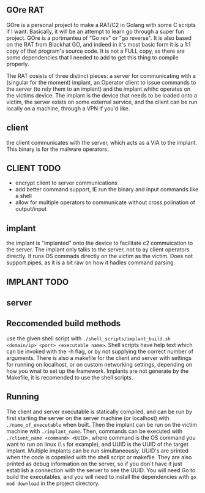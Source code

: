 ## GOre RAT
GOre is a personal project to make a RAT/C2 in Golang with some C scripts if I want. Basically, it will be an attempt to learn go through a super fun
project. GOre is a portmanteu of "Go rev" or "go reverse". It is also based on the RAT from Blackhat GO, and indeed in it's most basic form it is a 1:1 copy of that program's source code. It is not a FULL copy, as there
are some dependencies that I needed to add to get this thing to compile properly. 

The RAT cosists of three distinct pieces: a server for communicating with a (singular for the moment) implant, an Operator client to issue commands to the server (to rely them to an implant) and the implant whihc operates on the
victims device. The implant is the device that needs to be loaded onto a victim, the server exists on some external service, and the client can be run locally on a machine, through a VPN if you'd like.

## client
the client communicates with the server, which acts as a VIA to the implant. This binary is for the malware operators.
## CLIENT TODO
- encrypt client to server communications
- add better command support, IE run the binary and input commands like a shell
- allow for multiple operators to communicate without cross polination of output/input

## implant 
the implant is "implanted" onto the device to facilitate c2 commuication to the server. The implant only talks to the server, not to ay client operators directly. It runs OS commads directly on the victim as the victim. Does
not support pipes, as it is a bit raw on how it hadles command parsing.
## IMPLANT TODO

## server

## Reccomended build methods
use the given shell script with `./shell_scripts/implant_build.sh <domain/ip> <port> <executable name>`.
Shell scripts have help text which can be invoked with the -h flag, or by not supplying the correct number of arguments.
There is also a makefile for the client and server with settings for running on localhost, or on custom networking settings, depending on how you wnat to set up the framework. Implants are not generate by the Makefile, it is recomended to use the shell scripts.

## Running
The client and server executable is statically compiled, and can be run by first starting the server on the server machine (or localhost) with  `./name_of_executable` when built. Then the implant can be run on the victim machine with `./implant_name`. Then, commands can be executed with `./client_name <command> <UUID>`, where command is the OS command you want to run on linux (`ls` for example), and UUID is the UUID of the target implant. Multiple implants can be run simultaneously. UUID's are printed when the code is copmiled with the shell script or makefile. They are also printed as debug information on the server, so if you don't have it just establish a connection with the server to see the UUID. You will need Go to build the executables, and you will need to install the dependencies with `go mod download` in the project directory.
